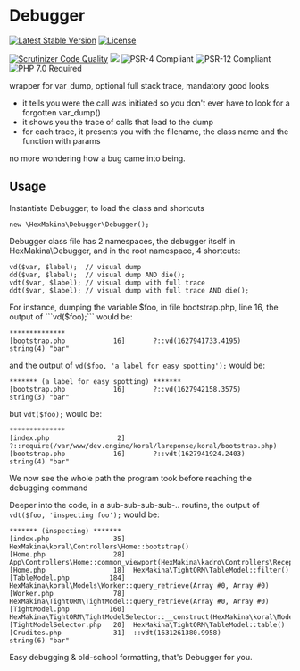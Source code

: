 # Debugger
[![Latest Stable Version](http://poser.pugx.org/hexmakina/debugger/v)](https://packagist.org/packages/hexmakina/debugger)
[![License](http://poser.pugx.org/hexmakina/debugger/license)](https://packagist.org/packages/hexmakina/debugger)

[![Scrutinizer Code Quality](https://scrutinizer-ci.com/g/HexMakina/Debugger/badges/quality-score.png?b=main)](https://scrutinizer-ci.com/g/HexMakina/Debugger/?branch=main)
<a href="https://codeclimate.com/github/HexMakina/Debugger/maintainability"><img src="https://api.codeclimate.com/v1/badges/f6003cfa22da322d7b19/maintainability" /></a>
<img src="https://img.shields.io/badge/PSR-4-brightgreen" alt="PSR-4 Compliant" />
<img src="https://img.shields.io/badge/PSR-12-brightgreen" alt="PSR-12 Compliant" />
<img src="https://img.shields.io/badge/PHP-7.0-brightgreen" alt="PHP 7.0 Required" />

wrapper for var_dump, optional full stack trace, mandatory good looks
- it tells you were the call was initiated so you don't ever have to look for a forgotten var_dump()
- it shows you the trace of calls that lead to the dump
- for each trace, it presents you with the filename, the class name and the function with params

no more wondering how a bug came into being.


## Usage
Instantiate Debugger; to load the class and shortcuts
```
new \HexMakina\Debugger\Debugger();
```

Debugger class file has 2 namespaces, the debugger itself in HexMakina\Debugger, and in the root namespace, 4 shortcuts:
```
vd($var, $label);  // visual dump
dd($var, $label);  // visual dump AND die();
vdt($var, $label); // visual dump with full trace
ddt($var, $label); // visual dump with full trace AND die();
```

For instance, dumping the variable $foo, in file bootstrap.php, line 16, the output of ```vd($foo);``` would be:
```
**************
[bootstrap.php            16]       ?::vd(1627941733.4195)
string(4) "bar"
```

and the output of ```vd($foo, 'a label for easy spotting');``` would be:
```
******* (a label for easy spotting) *******
[bootstrap.php            16]       ?::vd(1627942158.3575)
string(3) "bar"
```

but ```vdt($foo);``` would be:
```
**************
[index.php                 2]          ?::require(/var/www/dev.engine/koral/lareponse/koral/bootstrap.php)
[bootstrap.php            16]       ?::vdt(1627941924.2403)
string(4) "bar"
```
We now see the whole path the program took before reaching the debugging command


Deeper into the code, in a sub-sub-sub-sub-.. routine, the output of ```vdt($foo, 'inspecting foo');``` would be:
```
******* (inspecting) *******
[index.php                35]  HexMakina\koral\Controllers\Home::bootstrap()
[Home.php                 28]  App\Controllers\Home::common_viewport(HexMakina\kadro\Controllers\Reception)
[Home.php                 18]  HexMakina\TightORM\TableModel::filter()
[TableModel.php          184]  HexMakina\koral\Models\Worker::query_retrieve(Array #0, Array #0)
[Worker.php               78]  HexMakina\TightORM\TightModel::query_retrieve(Array #0, Array #0)
[TightModel.php          160]  HexMakina\TightORM\TightModelSelector::__construct(HexMakina\koral\Models\Worker)
[TightModelSelector.php   20]  HexMakina\TightORM\TableModel::table()
[Crudites.php             31]  ::vdt(1631261380.9958)
string(6) "bar"
```

Easy debugging & old-school formatting, that's Debugger for you.
